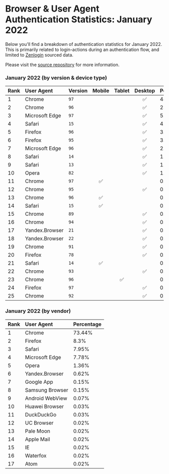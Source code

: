 # Browser & User Agent Authentication Statistics: January 2022

Below you'll find a breakdown of authentication statistics for
January 2022. This is primarily related to login-actions during an
authentication flow, and limited to <a href="https://zenlogin.co"/>Zenlogin</a>
sourced data.

Please visit the
<a href="https://github.com/zenlogin/browser-user-agent-authentication-statistics">source repository</a>
for more information.

### January 2022 (by version & device type)
| Rank | User Agent | Version | Mobile | Tablet | Desktop | Percentage |
| :--- | :--- | :--- | :---: | :---: | :---: | :--- |
| 1 | Chrome | `97` | | | ✅ | 44.58% |
| 2 | Chrome | `96` | | | ✅ | 23.52% |
| 3 | Microsoft Edge | `97` | | | ✅ | 5.16% |
| 4 | Safari | `15` | | | ✅ | 4.16% |
| 5 | Firefox | `96` | | | ✅ | 3.81% |
| 6 | Firefox | `95` | | | ✅ | 3.39% |
| 7 | Microsoft Edge | `96` | | | ✅ | 2.46% |
| 8 | Safari | `14` | | | ✅ | 1.46% |
| 9 | Safari | `13` | | | ✅ | 1.31% |
| 10 | Opera | `82` | | | ✅ | 1.23% |
| 11 | Chrome | `97` | ✅ | | | 0.8% |
| 12 | Chrome | `95` | | | ✅ | 0.77% |
| 13 | Chrome | `96` | ✅ | | | 0.6% |
| 14 | Safari | `15` | ✅ | | | 0.48% |
| 15 | Chrome | `89` | | | ✅ | 0.43% |
| 16 | Chrome | `94` | | | ✅ | 0.33% |
| 17 | Yandex.Browser | `21` | | | ✅ | 0.32% |
| 18 | Yandex.Browser | `22` | | | ✅ | 0.3% |
| 19 | Chrome | `91` | | | ✅ | 0.28% |
| 20 | Firefox | `78` | | | ✅ | 0.27% |
| 21 | Safari | `14` | ✅ | | | 0.25% |
| 22 | Chrome | `93` | | | ✅ | 0.23% |
| 23 | Chrome | `96` | | ✅ | | 0.22% |
| 24 | Firefox | `97` | | | ✅ | 0.17% |
| 25 | Chrome | `92` | | | ✅ | 0.15% |

### January 2022 (by vendor)
| Rank | User Agent | Percentage |
| :--- | :--- | :--- |
| 1 | Chrome | 73.44% |
| 2 | Firefox | 8.3% |
| 3 | Safari | 7.95% |
| 4 | Microsoft Edge | 7.78% |
| 5 | Opera | 1.36% |
| 6 | Yandex.Browser | 0.62% |
| 7 | Google App | 0.15% |
| 8 | Samsung Browser | 0.15% |
| 9 | Android WebView | 0.07% |
| 10 | Huawei Browser | 0.03% |
| 11 | DuckDuckGo | 0.03% |
| 12 | UC Browser | 0.02% |
| 13 | Pale Moon | 0.02% |
| 14 | Apple Mail | 0.02% |
| 15 | IE | 0.02% |
| 16 | Waterfox | 0.02% |
| 17 | Atom | 0.02% |
